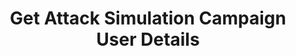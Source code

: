 ---
title: Get Attack Simulation Campaign User Details
excerpt: Get allocation details for a user in a training campaign.
api:
  file: spec.json
  operationId: get_attacksimulations-attacksimulationid-users-userid
hidden: false
---